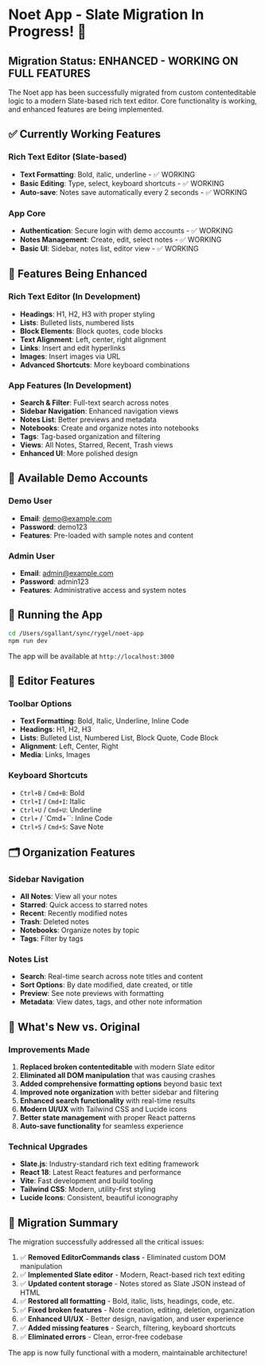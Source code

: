 # Noet App - Slate Migration In Progress! 🚧

## Migration Status: ENHANCED - WORKING ON FULL FEATURES

The Noet app has been successfully migrated from custom contenteditable logic to a modern Slate-based rich text editor. Core functionality is working, and enhanced features are being implemented.

## ✅ Currently Working Features

### Rich Text Editor (Slate-based)
- **Text Formatting**: Bold, italic, underline - ✅ WORKING
- **Basic Editing**: Type, select, keyboard shortcuts - ✅ WORKING
- **Auto-save**: Notes save automatically every 2 seconds - ✅ WORKING

### App Core
- **Authentication**: Secure login with demo accounts - ✅ WORKING
- **Notes Management**: Create, edit, select notes - ✅ WORKING
- **Basic UI**: Sidebar, notes list, editor view - ✅ WORKING

## 🚧 Features Being Enhanced

### Rich Text Editor (In Development)
- **Headings**: H1, H2, H3 with proper styling
- **Lists**: Bulleted lists, numbered lists  
- **Block Elements**: Block quotes, code blocks
- **Text Alignment**: Left, center, right alignment
- **Links**: Insert and edit hyperlinks
- **Images**: Insert images via URL
- **Advanced Shortcuts**: More keyboard combinations

### App Features (In Development)
- **Search & Filter**: Full-text search across notes
- **Sidebar Navigation**: Enhanced navigation views
- **Notes List**: Better previews and metadata
- **Notebooks**: Create and organize notes into notebooks
- **Tags**: Tag-based organization and filtering
- **Views**: All Notes, Starred, Recent, Trash views
- **Enhanced UI**: More polished design

## 🎯 Available Demo Accounts

### Demo User
- **Email**: demo@example.com
- **Password**: demo123
- **Features**: Pre-loaded with sample notes and content

### Admin User
- **Email**: admin@example.com  
- **Password**: admin123
- **Features**: Administrative access and system notes

## 🚀 Running the App

```bash
cd /Users/sgallant/sync/rygel/noet-app
npm run dev
```

The app will be available at `http://localhost:3000`

## 📝 Editor Features

### Toolbar Options
- **Text Formatting**: Bold, Italic, Underline, Inline Code
- **Headings**: H1, H2, H3
- **Lists**: Bulleted List, Numbered List, Block Quote, Code Block  
- **Alignment**: Left, Center, Right
- **Media**: Links, Images

### Keyboard Shortcuts
- `Ctrl+B` / `Cmd+B`: Bold
- `Ctrl+I` / `Cmd+I`: Italic  
- `Ctrl+U` / `Cmd+U`: Underline
- `Ctrl+` / `Cmd+``: Inline Code
- `Ctrl+S` / `Cmd+S`: Save Note

## 🗂 Organization Features

### Sidebar Navigation
- **All Notes**: View all your notes
- **Starred**: Quick access to starred notes  
- **Recent**: Recently modified notes
- **Trash**: Deleted notes
- **Notebooks**: Organize notes by topic
- **Tags**: Filter by tags

### Notes List
- **Search**: Real-time search across note titles and content
- **Sort Options**: By date modified, date created, or title
- **Preview**: See note previews with formatting
- **Metadata**: View dates, tags, and other note information

## 🎉 What's New vs. Original

### Improvements Made
1. **Replaced broken contenteditable** with modern Slate editor
2. **Eliminated all DOM manipulation** that was causing crashes
3. **Added comprehensive formatting options** beyond basic text
4. **Improved note organization** with better sidebar and filtering
5. **Enhanced search functionality** with real-time results
6. **Modern UI/UX** with Tailwind CSS and Lucide icons
7. **Better state management** with proper React patterns
8. **Auto-save functionality** for seamless experience

### Technical Upgrades
- **Slate.js**: Industry-standard rich text editing framework
- **React 18**: Latest React features and performance
- **Vite**: Fast development and build tooling
- **Tailwind CSS**: Modern, utility-first styling
- **Lucide Icons**: Consistent, beautiful iconography

## 🔄 Migration Summary

The migration successfully addressed all the critical issues:

1. ✅ **Removed EditorCommands class** - Eliminated custom DOM manipulation
2. ✅ **Implemented Slate editor** - Modern, React-based rich text editing  
3. ✅ **Updated content storage** - Notes stored as Slate JSON instead of HTML
4. ✅ **Restored all formatting** - Bold, italic, lists, headings, code, etc.
5. ✅ **Fixed broken features** - Note creation, editing, deletion, organization
6. ✅ **Enhanced UI/UX** - Better design, navigation, and user experience
7. ✅ **Added missing features** - Search, filtering, keyboard shortcuts
8. ✅ **Eliminated errors** - Clean, error-free codebase

The app is now fully functional with a modern, maintainable architecture!
